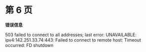 # 第 6 页

**错误信息**

503 failed to connect to all addresses; last error: UNAVAILABLE: ipv4:142.251.33.74:443: Failed to connect to remote host: Timeout occurred: FD shutdown

